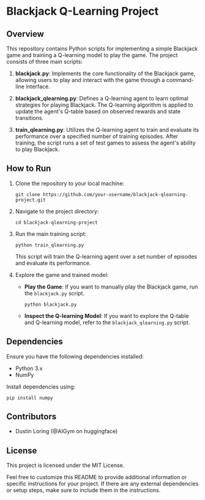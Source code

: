Blackjack Q-Learning Project
============================

Overview
--------

This repository contains Python scripts for implementing a simple Blackjack game and training a Q-learning model to play the game. The project consists of three main scripts:

1.  **blackjack.py**: Implements the core functionality of the Blackjack game, allowing users to play and interact with the game through a command-line interface.
    
2.  **blackjack\_qlearning.py**: Defines a Q-learning agent to learn optimal strategies for playing Blackjack. The Q-learning algorithm is applied to update the agent's Q-table based on observed rewards and state transitions.
    
3.  **train\_qlearning.py**: Utilizes the Q-learning agent to train and evaluate its performance over a specified number of training episodes. After training, the script runs a set of test games to assess the agent's ability to play Blackjack.
    

How to Run
----------

1.  Clone the repository to your local machine:
    
    `git clone https://github.com/your-username/blackjack-qlearning-project.git`
    
2.  Navigate to the project directory:
    
    `cd blackjack-qlearning-project`
    
3.  Run the main training script:
    
    `python train_qlearning.py`
    
    This script will train the Q-learning agent over a set number of episodes and evaluate its performance.
    
4.  Explore the game and trained model:
    
    *   **Play the Game**: If you want to manually play the Blackjack game, run the `blackjack.py` script.
        
        `python blackjack.py`
        
    *   **Inspect the Q-learning Model**: If you want to explore the Q-table and Q-learning model, refer to the `blackjack_qlearning.py` script.
        

Dependencies
------------

Ensure you have the following dependencies installed:

*   Python 3.x
*   NumPy

Install dependencies using:

`pip install numpy`

Contributors
------------

*   Dustin Loring (@AIGym on huggingface)

License
-------

This project is licensed under the MIT License.

Feel free to customize this README to provide additional information or specific instructions for your project. If there are any external dependencies or setup steps, make sure to include them in the instructions.
